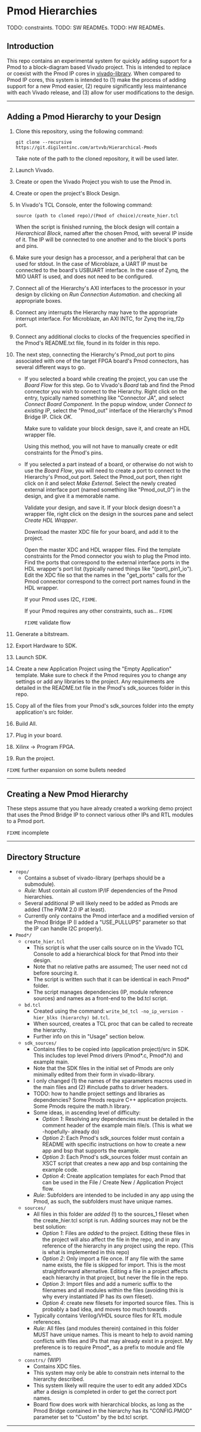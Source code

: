 Pmod Hierarchies
================

TODO: constraints.
TODO: SW READMEs.
TODO: HW READMEs.

Introduction
------------

This repo contains an experimental system for quickly adding support for a Pmod to a block-diagram based Vivado project. This is intended to replace or coexist with the Pmod IP cores in [vivado-library](https://github.com/Digilent/vivado-library). When compared to Pmod IP cores, this system is intended to (1) make the process of adding support for a new Pmod easier, (2) require significantly less maintenance with each Vivado release, and (3) allow for user modifications to the design.

--------------------------------------
Adding a Pmod Hierarchy to your Design
--------------------------------------

1. Clone this repository, using the following command:

    `git clone --recursive https://git.digilentinc.com/artvvb/Hierarchical-Pmods`

    Take note of the path to the cloned repository, it will be used later.

1. Launch Vivado.

1. Create or open the Vivado Project you wish to use the Pmod in.

1. Create or open the project's Block Design.

1. In Vivado's TCL Console, enter the following command:

    `source (path to cloned repo)/(Pmod of choice)/create_hier.tcl`

    When the script is finished running, the block design will contain a *Hierarchical Block*, named after the chosen Pmod, with several IP inside of it. The IP will be connected to one another and to the block's ports and pins.

1. Make sure your design has a processor, and a peripheral that can be used for stdout. In the case of Microblaze, a UART IP must be connected to the board's USBUART interface. In the case of Zynq, the MIO UART is used, and does not need to be configured.

1. Connect all of the Hierarchy's AXI interfaces to the processor in your design by clicking on *Run Connection Automation*. and checking all appropriate boxes.

1. Connect any interrupts the Hierarchy may have to the appropriate interrupt interface. For Microblaze, an AXI INTC, for Zynq the irq_f2p port.

1. Connect any additional clocks to clocks of the frequencies specified in the Pmod's README.txt file, found in its folder in this repo.

1. The next step, connecting the Hierarchy's Pmod_out port to pins associated with one of the target FPGA board's Pmod connectors, has several different ways to go.

    * If you selected a board while creating the project, you can use the *Board Flow* for this step. Go to Vivado's *Board* tab and find the Pmod connector you wish to connect to the Hierarchy. Right click on the entry, typically named something like "Connector JA", and select *Connect Board Component*. In the popup window, under *Connect to existing IP*, select the "Pmod_out" interface of the Hierarchy's Pmod Bridge IP. Click *OK*.

	    Make sure to validate your block design, save it, and create an HDL wrapper file.

	    Using this method, you will not have to manually create or edit constraints for the Pmod's pins.

	* If you selected a part instead of a board, or otherwise do not wish to use the *Board Flow*, you will need to create a port to connect to the Hierarchy's Pmod_out port. Select the Pmod_out port, then right click on it and select *Make External*. Select the newly created external interface port (named something like "Pmod_out_0") in the design, and give it a memorable name.

	    Validate your design, and save it. If your block design doesn't a wrapper file, right click on the design in the sources pane and select *Create HDL Wrapper*.

		Download the master XDC file for your board, and add it to the project.
		
		Open the master XDC and HDL wrapper files. Find the template constraints for the Pmod connector you wish to plug the Pmod into. Find the ports that correspond to the external interface ports in the HDL wrapper's port list (typically named things like "(port)_pin1_io"). Edit the XDC file so that the names in the "get_ports" calls for the Pmod connector correspond to the correct port names found in the HDL wrapper.

		If your Pmod uses I2C, `FIXME`.

		If your Pmod requires any other constraints, such as... `FIXME`
		
		`FIXME` validate flow

1. Generate a bitstream.

1. Export Hardware to SDK.

1. Launch SDK.

1. Create a new Application Project using the "Empty Application" template. Make sure to check if the Pmod requires you to change any settings or add any libraries to the project. Any requirements are detailed in the README.txt file in the Pmod's sdk_sources folder in this repo.

1. Copy all of the files from your Pmod's sdk_sources folder into the empty application's src folder.

1. Build All.

1. Plug in your board.

1. Xilinx -> Program FPGA.

1. Run the project.

`FIXME` further expansion on some bullets needed

-----------------------------
Creating a New Pmod Hierarchy
-----------------------------

These steps assume that you have already created a working demo project that uses the Pmod Bridge IP to connect various other IPs and RTL modules to a Pmod port.

`FIXME` incomplete

-------------------
Directory Structure
-------------------
* `repo/`
    * Contains a subset of vivado-library (perhaps should be a submodule).
    * *Rule*: Must contain all custom IP/IF dependencies of the Pmod hierarchies.
    * Several additional IP will likely need to be added as Pmods are added (The PWM 2.0 IP at least).
    * Currently only contains the Pmod interface and a modified version of the Pmod Bridge IP (I added a "USE_PULLUPS" parameter so that the IP can handle I2C properly).
* `Pmod*/`
    * `create_hier.tcl`
        * This script is what the user calls source on in the Vivado TCL Console to add a hierarchical block for that Pmod into their design.
        * Note that no relative paths are assumed; The user need not cd before sourcing it.
        * The script is written such that it can be identical in each Pmod* folder.
        * The script manages dependencies (IP, module reference sources) and names as a front-end to the bd.tcl script.
    * `bd.tcl`
        * Created using the command: `write_bd_tcl -no_ip_version -hier_blks (hierarchy) bd.tcl`.
        * When sourced, creates a TCL proc that can be called to recreate the hierarchy.
        * Further info on this in "Usage" section below.
    * `sdk_sources/`
        * Contains files to be copied into (application project)/src in SDK. This includes top level Pmod drivers (Pmod*.c, Pmod*.h) and example main.
        * Note that the SDK files in the initial set of Pmods are only minimally edited from their form in vivado-library.
        * I only changed (1) the names of the xparameters macros used in the main files and (2) #include paths to driver headers.
        * TODO: how to handle project settings and libraries as dependencies? Some Pmods require C++ application projects. Some Pmods require the math.h library.
        * Some ideas, in ascending level of difficulty:
            * *Option 1*: Resolving any dependencies must be detailed in the comment header of the example main file/s. (This is what we -hopefully- already do)
            * *Option 2*: Each Pmod's sdk_sources folder must contain a README with specific instructions on how to create a new app and bsp that supports the example.
            * *Option 3*: Each Pmod's sdk_sources folder must contain an XSCT script that creates a new app and bsp containing the example code.
            * *Option 4*: Create application templates for each Pmod that can be used in the File / Create New / Application Project flow.
        * *Rule*: Subfolders are intended to be included in any app using the Pmod, as such, the subfolders must have unique names.
    * `sources/`
        * All files in this folder are *added* (!) to the sources_1 fileset when the create_hier.tcl script is run. Adding sources may not be the best solution:
            * *Option 1*: Files are *added* to the project. Editing these files in the project will also affect the file in the repo, and in any reference of the hierarchy in any project using the repo. (This is what is implemented in this repo)
            * *Option 2*: Only import a file once. If any file with the same name exists, the file is skipped for import. This is the most straightforward alternative. Editing a file in a project affects each hierarchy in that project, but never the file in the repo.
            * *Option 3*: Import files and add a numeric suffix to the filenames and all modules within the files (avoiding this is why every instantiated IP has its own fileset).
            * *Option 4*: create new filesets for imported source files. This is probably a bad idea, and moves too much towards .
        * Typically contains Verilog/VHDL source files for RTL module references.
        * *Rule*: All files (and modules therein) contained in this folder MUST have unique names. This is meant to help to avoid naming conflicts with files and IPs that may already exist in a project. My preference is to require Pmod*_ as a prefix to module and file names.
    * `constrs/` (WIP)
        * Contains XDC files.
        * This system may only be able to constrain nets internal to the hierarchy described.
        * This system likely will require the user to edit any added XDCs after a design is completed in order to get the correct port names.
        * Board flow does work with hierarchical blocks, as long as the Pmod Bridge contained in the hierarchy has its "CONFIG.PMOD" parameter set to "Custom" by the bd.tcl script.

----